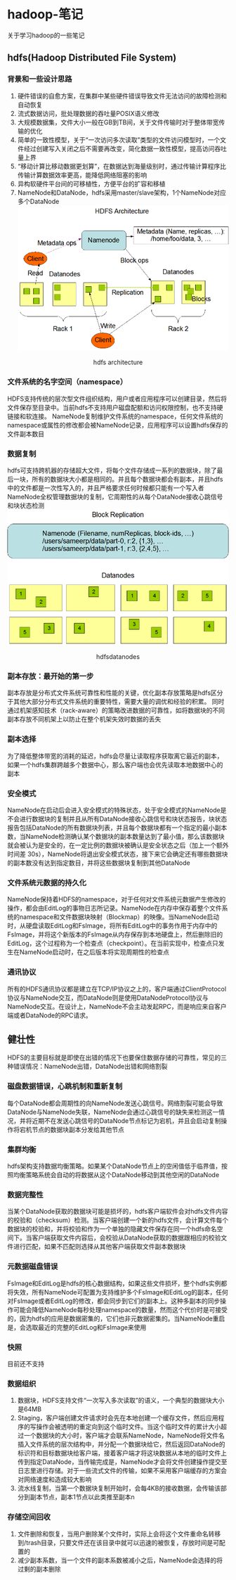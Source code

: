 # hadoop-笔记
关于学习hadoop的一些笔记


## hdfs(Hadoop Distributed File System)

### 背景和一些设计思路
1. 硬件错误的自愈方案，在集群中某些硬件错误导致文件无法访问的故障检测和自动恢复
2. 流式数据访问，批处理数据的吞吐量POSIX语义修改
3. 大规模数据集，文件大小一般在GB到TB间，关于文件传输时对于整体带宽传输的优化
4. 简单的一致性模型，关于“一次访问多次读取”类型的文件访问模型时，一个文件经过创建写入关闭之后不需要再改变，简化数据一致性模型，提高访问吞吐量上界
5. “移动计算比移动数据更划算”，在数据达到海量级别时，通过传输计算程序比传输计算数据效率更高，能降低网络阻塞的影响
6. 异构软硬件平台间的可移植性，方便平台的扩容和移植
7. NameNode和DataNode，hdfs采用master/slave架构，1个NameNode对应多个DataNode
![image](frame_img/hdfsarchitecture.gif)
<p align="center">hdfs architecture</p>

### 文件系统的名字空间（namespace）
HDFS支持传统的层次型文件组织结构，用户或者应用程序可以创建目录，然后将文件保存至目录中。当前hdfs不支持用户磁盘配额和访问权限控制，也不支持硬链接和软连接。
NameNode复制维护文件系统的namespace，任何文件系统的namespace或属性的修改都会被NameNode记录，应用程序可以设置hdfs保存的文件副本数目

### 数据复制
hdfs可支持跨机器的存储超大文件，将每个文件存储成一系列的数据块，除了最后一块，所有的数据块大小都是相同的。并且每个数据块都会有副本，并且hdfs中的文件都是一次性写入的，并且严格要求任何时候都只能有一个写入者NameNode全权管理数据块的复制，它周期性的从每个DataNode接收心跳信号和块状态检测
![image](frame_img/hdfsdatanodes.gif)
<p align="center">hdfsdatanodes</p>

### 副本存放：最开始的第一步
副本存放是分布式文件系统可靠性和性能的关键，优化副本存放策略是hdfs区分于其他大部分分布式文件系统的重要特性，需要大量的调优和经验的积累。 同时通过机架感知技术（rack-aware）的策略改进数据的可靠性，如将数据块的不同副本存放不同机架上以防止在整个机架失效时数据的丢失

### 副本选择
为了降低整体带宽的消耗的延迟，hdfs会尽量让读取程序获取离它最近的副本，如果一个hdfs集群跨越多个数据中心，那么客户端也会优先读取本地数据中心的副本

### 安全模式
NameNode在启动后会进入安全模式的特殊状态，处于安全模式的NameNode是不会进行数据块的复制并且从所有DataNode接收心跳信号和块状态报告，块状态报告包括DataNode的所有数据块列表，并且每个数据块都有一个指定的最小副本数，当NameNode检测确认某个数据块的副本数量达到了最小值，那么该数据块就会被认为是安全的，在一定比例的数据块被确认是安全状态之后（加上一个额外时间差 30s），NameNode将退出安全模式状态，接下来它会确定还有哪些数据块的副本数没有达到指定数目，并将这些数据块复制到其他DataNode

### 文件系统元数据的持久化
NameNode保持着HDFS的namespace，对于任何对文件系统元数据产生修改的操作，都会由EditLog的事物日志所记录。NameNode在内存中保存着整个文件系统的namespace和文件数据块映射（Blockmap）的映像。当NameNode启动时，从硬盘读取EditLog和FsImage，将所有EditLog中的事务作用于内存中的FsImage，并将这个新版本的FsImage从内存保存到本地硬盘上，然后删除旧的EditLog，这个过程称为一个检查点（checkpoint）。在当前实现中，检查点只发生在NameNode启动时，在之后版本将实现周期性的检查点

### 通讯协议
所有的HDFS通讯协议都是建立在TCP/IP协议之上的，客户端通过ClientProtocol协议与NameNode交互，而DataNode则是使用DataNodeProtocol协议与NameNode交互。在设计上，NameNode不会主动发起RPC，而是响应来自客户端或者DataNode的RPC请求。

## 健壮性
HDFS的主要目标就是即使在出错的情况下也要保住数据存储的可靠性，常见的三种错误情况：NameNode出错，DataNode出错和网络割裂

### 磁盘数据错误，心跳机制和重新复制
每个DataNode都会周期性的向NameNode发送心跳信号。网络割裂可能会导致DataNode与NameNode失联，NameNode会通过心跳信号的缺失来检测这一情况，并将近期不在发送心跳信号的DataNode节点标记为宕机，并且会启动复制操作将宕机节点的数据块副本分发给其他节点

### 集群均衡
hdfs架构支持数据均衡策略。如果某个DataNode节点上的空闲值低于临界值，按照均衡策略系统会自动的将数据从这个DataNode移动到其他空闲的DataNode

### 数据完整性
当某个DataNode获取的数据块可能是损坏的，hdfs客户端软件会对hdfs文件内容的校验和（checksum）检测。当客户端创建一个新的hdfs文件，会计算文件每个数据块的校验和，并将校验和作为一个单独的隐藏文件保存在同一个hdfs命名空间下。当客户端获取文件内容后，会校验从DataNode获取的数据跟相应的校验文件进行匹配，如果不匹配则选择从其他客户端获取文件副本数据块

### 元数据磁盘错误
FsImage和EditLog是hdfs的核心数据结构，如果这些文件损坏，整个hdfs实例都将失效，所有NameNode可配置为支持维护多个FsImage和EditLog的副本，任何对FsImage或者EditLog的修改，都会同步到它们的副本上。这种多副本的同步操作可能会降低NameNode每秒处理namespace的数量，然而这个代价时是可接受的，因为hdfs的应用是数据密集的，它们也非元数据密集的。当NameNode重启是，会选取最近的完整的EditLog和FsImage来使用

### 快照
目前还不支持

### 数据组织

1. 数据块，HDFS支持文件“一次写入多次读取”的语义，一个典型的数据块大小是64MB
2. Staging，客户端创建文件请求时会先在本地创建一个缓存文件，然后应用程序的写操作会被透明的重定向到这个临时文件。当这个临时文件的累计大小超过一个数据块的大小时，客户端才会联系NameNode，NameNode将文件名插入文件系统的层次结构中，并分配一个数据块给它，然后返回DataNode的标识符和目标数据块给客户端，接着客户端才将这块数据从本地的临时文件上传到指定DataNode，当传输完成是，NameNode才会将文件创建操作提交至日志里进行存储。对于一些流式文件的传输，如果不采用客户端缓存的方案会对网络速度和造成较大影响
3. 流水线复制，当第一个数据块复制开始时，会每4KB的接收数据，会传输该部分到副本节点，副本1节点以此类推至副本n

### 存储空间回收
1. 文件删除和恢复，当用户删除某个文件时，实际上会将这个文件重命名转移到/trash目录，只要文件还在该目录中就可以迅速的被恢复，存放时间是可配置的
2. 减少副本系数，当一个文件的副本系数被减小之后，NameNode会选择的将过剩的副本删除